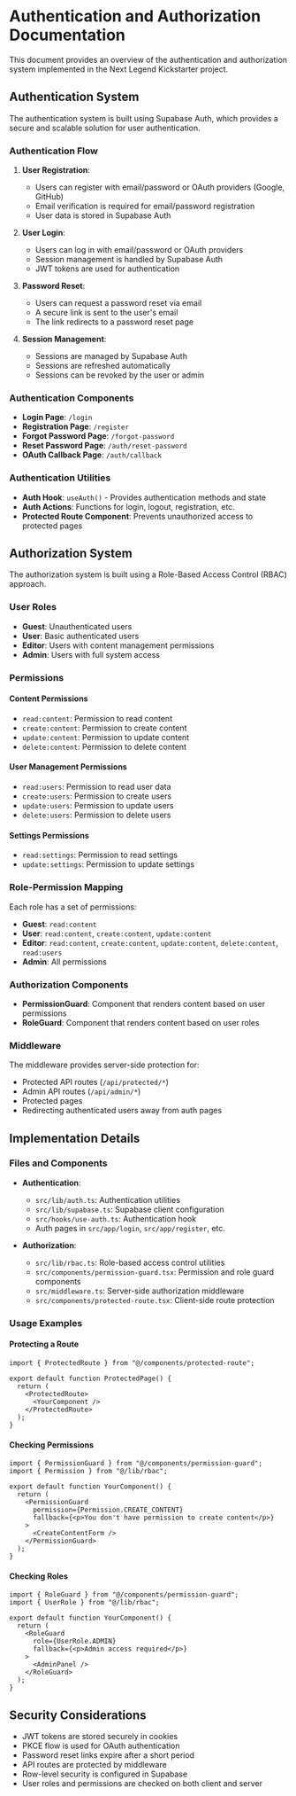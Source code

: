 # Authentication and Authorization Documentation

This document provides an overview of the authentication and authorization system implemented in the Next Legend Kickstarter project.

## Authentication System

The authentication system is built using Supabase Auth, which provides a secure and scalable solution for user authentication.

### Authentication Flow

1. **User Registration**:
   - Users can register with email/password or OAuth providers (Google, GitHub)
   - Email verification is required for email/password registration
   - User data is stored in Supabase Auth

2. **User Login**:
   - Users can log in with email/password or OAuth providers
   - Session management is handled by Supabase Auth
   - JWT tokens are used for authentication

3. **Password Reset**:
   - Users can request a password reset via email
   - A secure link is sent to the user's email
   - The link redirects to a password reset page

4. **Session Management**:
   - Sessions are managed by Supabase Auth
   - Sessions are refreshed automatically
   - Sessions can be revoked by the user or admin

### Authentication Components

- **Login Page**: `/login`
- **Registration Page**: `/register`
- **Forgot Password Page**: `/forgot-password`
- **Reset Password Page**: `/auth/reset-password`
- **OAuth Callback Page**: `/auth/callback`

### Authentication Utilities

- **Auth Hook**: `useAuth()` - Provides authentication methods and state
- **Auth Actions**: Functions for login, logout, registration, etc.
- **Protected Route Component**: Prevents unauthorized access to protected pages

## Authorization System

The authorization system is built using a Role-Based Access Control (RBAC) approach.

### User Roles

- **Guest**: Unauthenticated users
- **User**: Basic authenticated users
- **Editor**: Users with content management permissions
- **Admin**: Users with full system access

### Permissions

#### Content Permissions
- `read:content`: Permission to read content
- `create:content`: Permission to create content
- `update:content`: Permission to update content
- `delete:content`: Permission to delete content

#### User Management Permissions
- `read:users`: Permission to read user data
- `create:users`: Permission to create users
- `update:users`: Permission to update users
- `delete:users`: Permission to delete users

#### Settings Permissions
- `read:settings`: Permission to read settings
- `update:settings`: Permission to update settings

### Role-Permission Mapping

Each role has a set of permissions:

- **Guest**: `read:content`
- **User**: `read:content`, `create:content`, `update:content`
- **Editor**: `read:content`, `create:content`, `update:content`, `delete:content`, `read:users`
- **Admin**: All permissions

### Authorization Components

- **PermissionGuard**: Component that renders content based on user permissions
- **RoleGuard**: Component that renders content based on user roles

### Middleware

The middleware provides server-side protection for:

- Protected API routes (`/api/protected/*`)
- Admin API routes (`/api/admin/*`)
- Protected pages
- Redirecting authenticated users away from auth pages

## Implementation Details

### Files and Components

- **Authentication**:
  - `src/lib/auth.ts`: Authentication utilities
  - `src/lib/supabase.ts`: Supabase client configuration
  - `src/hooks/use-auth.ts`: Authentication hook
  - Auth pages in `src/app/login`, `src/app/register`, etc.

- **Authorization**:
  - `src/lib/rbac.ts`: Role-based access control utilities
  - `src/components/permission-guard.tsx`: Permission and role guard components
  - `src/middleware.ts`: Server-side authorization middleware
  - `src/components/protected-route.tsx`: Client-side route protection

### Usage Examples

#### Protecting a Route

```tsx
import { ProtectedRoute } from "@/components/protected-route";

export default function ProtectedPage() {
  return (
    <ProtectedRoute>
      <YourComponent />
    </ProtectedRoute>
  );
}
```

#### Checking Permissions

```tsx
import { PermissionGuard } from "@/components/permission-guard";
import { Permission } from "@/lib/rbac";

export default function YourComponent() {
  return (
    <PermissionGuard 
      permission={Permission.CREATE_CONTENT}
      fallback={<p>You don't have permission to create content</p>}
    >
      <CreateContentForm />
    </PermissionGuard>
  );
}
```

#### Checking Roles

```tsx
import { RoleGuard } from "@/components/permission-guard";
import { UserRole } from "@/lib/rbac";

export default function YourComponent() {
  return (
    <RoleGuard 
      role={UserRole.ADMIN}
      fallback={<p>Admin access required</p>}
    >
      <AdminPanel />
    </RoleGuard>
  );
}
```

## Security Considerations

- JWT tokens are stored securely in cookies
- PKCE flow is used for OAuth authentication
- Password reset links expire after a short period
- API routes are protected by middleware
- Row-level security is configured in Supabase
- User roles and permissions are checked on both client and server 